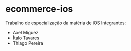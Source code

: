 # ecommerce-ios

Trabalho de especialização da matéria de iOS
Integrantes:
- Axel Miguez
- Ítalo Tavares
- Thiago Pereira
